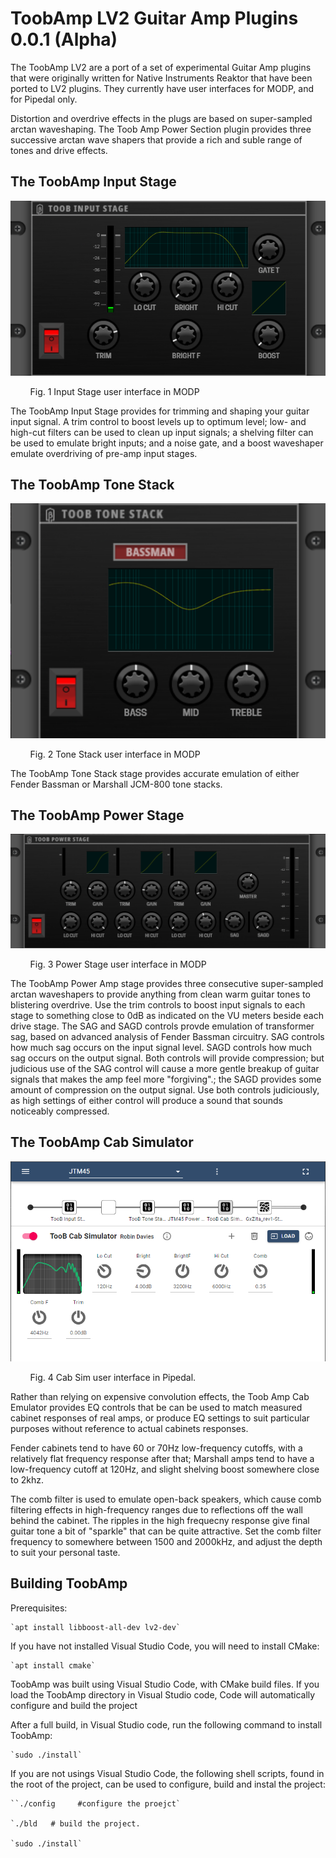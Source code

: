 # ToobAmp LV2 Guitar Amp Plugins 0.0.1 (Alpha)

The ToobAmp LV2 are a port of a set of experimental Guitar Amp plugins that were originally written for Native Instruments Reaktor that have been ported to LV2 plugins. They currently have user interfaces for MODP, and for Pipedal only.

Distortion and overdrive effects in the plugs are based on super-sampled arctan waveshaping. The Toob Amp Power Section plugin provides three successive arctan wave shapers that provide a rich and suble range of tones and drive effects.

## The ToobAmp Input Stage

![](src/ToobAmp.lv2/modgui/screenshot-toob-input-stage.png)

&nbsp;&nbsp;&nbsp;&nbsp;&nbsp;&nbsp;&nbsp;&nbsp;Fig. 1 Input Stage user interface in MODP

The ToobAmp Input Stage provides for trimming and shaping your guitar input signal.  A trim control to boost levels up to optimum level; low- and high-cut filters can be used to clean up input signals; a shelving filter can be used to emulate bright inputs; and a noise gate, and a boost waveshaper emulate overdriving of pre-amp input stages. 

## The ToobAmp Tone Stack

![ToobAmp in MODP](src/ToobAmp.lv2/modgui/screenshot-toob-tone-stack.png)

&nbsp;&nbsp;&nbsp;&nbsp;&nbsp;&nbsp;&nbsp;&nbsp;Fig. 2 Tone Stack user interface in MODP

The ToobAmp Tone Stack stage provides accurate emulation of either Fender Bassman or Marshall JCM-800 tone stacks.

## The ToobAmp Power Stage

![](src/ToobAmp.lv2/modgui/screenshot-toob-power-stage.png)

&nbsp;&nbsp;&nbsp;&nbsp;&nbsp;&nbsp;&nbsp;&nbsp;Fig. 3 Power Stage user interface in MODP


The ToobAmp Power Amp stage provides three consecutive super-sampled arctan waveshapers to provide anything from clean warm guitar tones to blistering overdrive. Use the trim controls to boost input signals to each stage to something close to 0dB as indicated on the VU meters beside each drive stage. The SAG and SAGD controls provde emulation of transformer sag, based on advanced analysis of Fender Bassman circuitry. SAG controls how much sag occurs on the input signal level. SAGD controls how much sag occurs on the output signal. Both controls will provide compression; but judicious use of the SAG control will cause a more gentle breakup of guitar signals that makes the amp feel more "forgiving".; the SAGD provides some amount of compression on the output signal. Use both controls judiciously, as high settings of either control will produce a sound that sounds noticeably compressed. 

## The ToobAmp Cab Simulator

![](Assets/CabSim.png)

&nbsp;&nbsp;&nbsp;&nbsp;&nbsp;&nbsp;&nbsp;&nbsp;Fig. 4 Cab Sim user interface in Pipedal.

Rather than relying on expensive convolution effects, the Toob Amp Cab Emulator provides EQ controls that be can be used to match measured cabinet responses of real amps, or produce EQ settings to suit particular purposes without reference to actual cabinets responses. 

Fender cabinets tend to have 60 or 70Hz low-frequency cutoffs, with a relatively flat frequency response after that; Marshall amps tend to have a low-frequency cutoff at 120Hz, and slight shelving boost somewhere close to 2khz. 

The comb filter is used to emulate open-back speakers, which cause comb filtering effects in high-frequency ranges due to reflections off the wall behind the cabinet.  The ripples in the high frequecny response give final guitar tone a bit of "sparkle" that can be quite attractive. Set the comb filter frequency to somewhere between 1500 and 2000kHz, and adjust the depth to suit your personal taste.


## Building ToobAmp

Prerequisites:

	`apt install libboost-all-dev lv2-dev`
	
If you have not installed Visual Studio Code, you will need to install CMake:

	`apt install cmake`

ToobAmp was built using Visual Studio Code, with CMake build files. If you load the ToobAmp directory in Visual Studio code, Code will automatically configure and build the project 

After a full build, in Visual Studio code, run the following command to install ToobAmp:

	`sudo ./install`
	
If you are not usings Visual Studio Code, the following shell scripts, found in the root of the project, can be used to configure, build and instal the project:

    ``./config     #configure the proejct`
   
    `./bld   # build the project.
    
    `sudo ./install`
   
